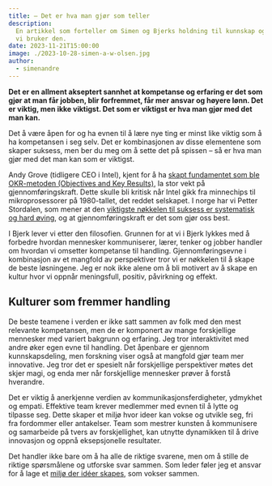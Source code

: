 ```yaml
---
title: – Det er hva man gjør som teller
description:
  En artikkel som forteller om Simen og Bjerks holdning til kunnskap og hvordan
  vi bruker den.
date: 2023-11-21T15:00:00
image: ./2023-10-28-simen-a-w-olsen.jpg
author:
  - simenandre
---
```


**Det er en allment akseptert sannhet at kompetanse og erfaring er det som gjør
at man får jobben, blir forfremmet, får mer ansvar og høyere lønn. Det er
viktig, men ikke viktigst. Det som er viktigst er hva man gjør med det man
kan.**

Det å være åpen for og ha evnen til å lære nye ting er minst like viktig som å
ha kompetansen i seg selv. Det er kombinasjonen av disse elementene som skaper
suksess, men ber du meg om å sette det på spissen – så er hva man gjør med det
man kan som er viktigst.

Andy Grove (tidligere CEO i Intel), kjent for å ha [skapt fundamentet som ble
OKR-metoden (Objectives and Key Results)][andy-about-okr], la stor vekt på
gjennomføringskraft. Dette skulle bli kritisk når Intel gikk fra minnechips til
mikroprosessorer på 1980-tallet, det reddet selskapet. I norge har vi Petter
Stordalen, som mener at den [viktigste nøkkelen til suksess er systematisk og
hard øving][petter-podcast], og at gjennomføringskraft er det som gjør oss best.

[andy-about-okr]: https://www.youtube.com/watch?v=1ht_1VAF6ik
[petter-podcast]:
  https://open.spotify.com/episode/2fqNNyRhPYDFduRV8vTS6y?si=970f5688cd314ddc

I Bjerk lever vi etter den filosofien. Grunnen for at vi i Bjerk lykkes med å
forbedre hvordan mennesker kommuniserer, lærer, tenker og jobber handler om
hvordan vi omsetter kompetanse til handling. Gjennomføringsevne i kombinasjon av
et mangfold av perspektiver tror vi er nøkkelen til å skape de beste løsningene.
Jeg er nok ikke alene om å bli motivert av å skape en kultur hvor vi oppnår
meningsfull, positiv, påvirkning og effekt.

## Kulturer som fremmer handling

De beste teamene i verden er ikke satt sammen av folk med den mest relevante
kompetansen, men de er komponert av mange forskjellige mennesker med variert
bakgrunn og erfaring. Jeg tror interaktivitet med andre øker egen evne til
handling. Det åpenbare er gjennom kunnskapsdeling, men forskning viser også at
mangfold gjør team mer innovative. Jeg tror det er spesielt når forskjellige
perspektiver møtes det skjer magi, og enda mer når forskjellige mennesker prøver
å forstå hverandre.

Det er viktig å anerkjenne verdien av kommunikasjonsferdigheter, ydmykhet og
empati. Effektive team krever medlemmer med evnen til å lytte og tilpasse seg.
Dette skaper et miljø hvor ideer kan vokse og utvikle seg, fri fra fordommer
eller antakelser. Team som mestrer kunsten å kommunisere og samarbeide på tvers
av forskjellighet, kan utnytte dynamikken til å drive innovasjon og oppnå
eksepsjonelle resultater.

Det handler ikke bare om å ha alle de riktige svarene, men om å stille de
riktige spørsmålene og utforske svar sammen. Som leder føler jeg et ansvar for å
lage et [miljø der idéer skapes][der-ideer-skapes], som vokser sammen.

[der-ideer-skapes]:
  https://www.linkedin.com/pulse/der-id%25C3%25A9er-skapes-simen-a-w-olsen/
